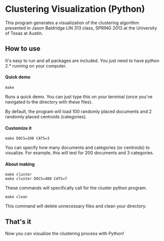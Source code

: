 Clustering Visualization (Python)
=================================

This program generates a visualization of the clustering algorithm presented in Jason Baldridge LIN 313 class, SPRING 2013 at the University of Texas at Austin. 

## How to use
It's easy to run and all packages are included. You just need to have python 2.* running on your computer. 

#### Quick demo 
```
make
```
Runs a quick demo. You can just type this on your terminal (once you've navigated to the directory with these files). 

By default, the program will load 100 randomly placed documents and 2 randomly placed centroids (categories). 

#### Customize it 
```
make DOCS=200 CATS=3 
```
You can specify how many documents and categories (or centroids) to visualize. For example, this will test for 200 documents and 3 categories. 

#### About making 
```
make cluster 
make cluster DOCS=400 CATS=7
``` 
These commands will specifically call for the cluster python program. 

```
make clean 
``` 
This command will delete unnecessary files and clean your directory. 

## That's it
Now you can visualize the clustering process with Python! 